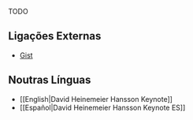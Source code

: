 TODO

## Ligações Externas

* [Gist](https://gist.github.com/2593696)

## Noutras Línguas

* [[English|David Heinemeier Hansson Keynote]]
* [[Español|David Heinemeier Hansson Keynote ES]]